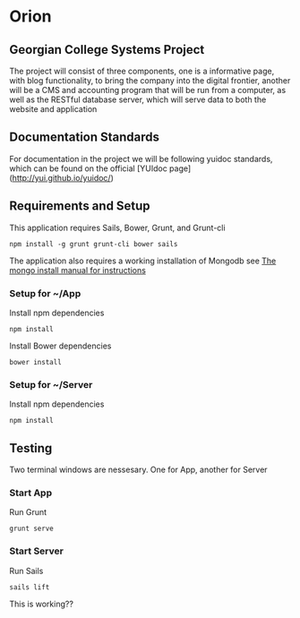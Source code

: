 # Orion
Georgian College Systems Project
----

The project will consist of three components, one is a informative page, with blog functionality, to bring the company into the digital frontier, another will be a CMS and accounting program that will be run from a computer, as well as the RESTful database server, which will serve data to both the website and application

## Documentation Standards

For documentation in the project we will be following yuidoc standards, which can be found on the official [YUIdoc page] (http://yui.github.io/yuidoc/)

## Requirements and Setup

This application requires Sails, Bower, Grunt, and Grunt-cli

`npm install -g grunt grunt-cli bower sails`

The application also requires a working installation of Mongodb see 
[The mongo install manual for instructions](http://docs.mongodb.org/manual/installation/)

### Setup for ~/App

Install npm dependencies

`npm install`

Install Bower dependencies

`bower install`

### Setup for ~/Server

Install npm dependencies

`npm install`

## Testing
Two terminal windows are nessesary. One for App, another for Server

### Start App

Run Grunt

`grunt serve`

### Start Server

Run Sails

`sails lift`

This is working??
